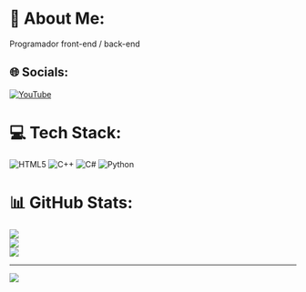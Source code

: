 # 💫 About Me:
Programador front-end / back-end


## 🌐 Socials:
[![YouTube](https://img.shields.io/badge/YouTube-%23FF0000.svg?logo=YouTube&logoColor=white)](https://youtube.com/@leozinnn666) 

# 💻 Tech Stack:
![HTML5](https://img.shields.io/badge/html5-%23E34F26.svg?style=for-the-badge&logo=html5&logoColor=white) ![C++](https://img.shields.io/badge/c++-%2300599C.svg?style=for-the-badge&logo=c%2B%2B&logoColor=white) ![C#](https://img.shields.io/badge/c%23-%23239120.svg?style=for-the-badge&logo=csharp&logoColor=white) ![Python](https://img.shields.io/badge/python-3670A0?style=for-the-badge&logo=python&logoColor=ffdd54)
# 📊 GitHub Stats:
![](https://github-readme-stats.vercel.app/api?username=leozinnn&theme=dark&hide_border=false&include_all_commits=false&count_private=true)<br/>
![](https://github-readme-streak-stats.herokuapp.com/?user=leozinnn&theme=dark&hide_border=false)<br/>
![](https://github-readme-stats.vercel.app/api/top-langs/?username=leozinnn&theme=dark&hide_border=false&include_all_commits=false&count_private=true&layout=compact)

---
[![](https://visitcount.itsvg.in/api?id=leozinnn&icon=5&color=12)](https://visitcount.itsvg.in)
